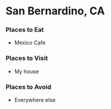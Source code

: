 # San Bernardino, CA

### Places to Eat
- Mexico Cafe

### Places to Visit
- My house

### Places to Avoid
- Everywhere else
